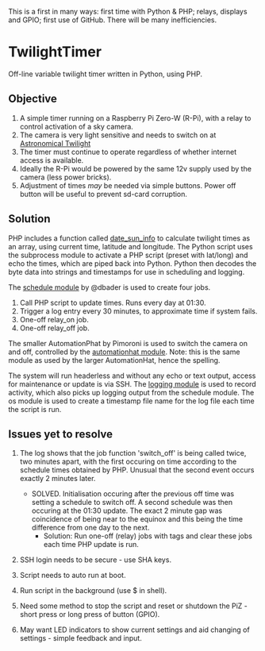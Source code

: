 This is a first in many ways: first time with Python & PHP; relays, displays and GPIO; first use of GitHub. 
There will be many inefficiencies.

 # TwilightTimer
Off-line variable twilight timer written in Python, using PHP.

## Objective
1. A simple timer running on a Raspberry Pi Zero-W (R-Pi), with a relay to control activation of a sky camera. 
2. The camera is very light sensitive and needs to switch on at [Astronomical Twilight](https://www.timeanddate.com/astronomy/different-types-twilight.html)
3. The timer must continue to operate regardless of whether internet access is available.
4. Ideally the R-Pi would be powered by the same 12v supply used by the camera (less power bricks).
5. Adjustment of times *may* be needed via simple buttons. Power off button will be useful to prevent sd-card corruption.

## Solution
PHP includes a function called [date_sun_info](https://www.php.net/manual/en/function.date-sun-info.php) to calculate twilight times as an array, using current time, latitude and longitude. 
The Python script uses the subprocess module to activate a PHP script (preset with lat/long) and echo the times, which are piped back into Python.
Python then decodes the byte data into strings and timestamps for use in scheduling and logging.

The [schedule module](https://github.com/dbader/schedule) by @dbader is used to create four jobs.
 1. Call PHP script to update times. Runs every day at 01:30.
 2. Trigger a log entry every 30 minutes, to approximate time if system fails.
 3. One-off relay_on job.
 4. One-off relay_off job.

The smaller AutomationPhat by Pimoroni is used to switch the camera on and off, controlled by the [automationhat module](https://learn.pimoroni.com/tutorial/sandyj/getting-started-with-automation-hat-and-phat). Note: this is the same module as used by the larger AutomationHat, hence the spelling. 

The system will run headerless and without any echo or text output, access for maintenance or update is via SSH.
The [logging module](https://realpython.com/python-logging/) is used to record activity, which also picks up logging output from the schedule module. 
The os module is used to create a timestamp file name for the log file each time the script is run. 

## Issues yet to resolve
1. The log shows that the job function 'switch_off' is being called twice, two minutes apart, with the first occuring on time according to the schedule times obtained by PHP. Unusual that the second event occurs exactly 2 minutes later. 
   * SOLVED. Initialisation occuring after the previous off time was setting a schedule to switch off. A second schedule was then occuring at the 01:30 update. The exact 2 minute gap was coincidence of being near to the equinox and this being the time difference from one day to the next.  
     * Solution: Run one-off (relay) jobs with tags and clear these jobs each time PHP update is run.

2. SSH login needs to be secure - use SHA keys.

3. Script needs to auto run at boot.

4. Run script in the background (use $ in shell).

5. Need some method to stop the script and reset or shutdown the PiZ - short press or long press of button (GPIO).

6. May want LED indicators to show current settings and aid changing of settings - simple feedback and input.
